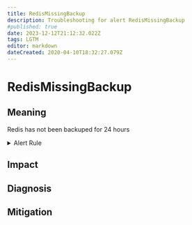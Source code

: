 ```yaml
---
title: RedisMissingBackup
description: Troubleshooting for alert RedisMissingBackup
#published: true
date: 2023-12-12T21:12:32.022Z
tags: LGTM
editor: markdown
dateCreated: 2020-04-10T18:32:27.079Z
---
```


# RedisMissingBackup

## Meaning
[//]: # "Short paragraph that explains what the alert means"
Redis has not been backuped for 24 hours

<details>
  <summary>Alert Rule</summary>

  ```yaml
alert: RedisMissingBackup
expr: time() - redis_rdb_last_save_timestamp_seconds > 60 * 60 * 24
for: 0m
labels:
    severity: critical
annotations:
    summary: Redis missing backup (instance {{ $labels.instance }})
    description: |-
        Redis has not been backuped for 24 hours
          VALUE = {{ $value }}
          LABELS = {{ $labels }}
    runbook: https://github.com/srerun/prometheus-alerts/content/runbooks/RedisMissingBackup

  ```
</details>


## Impact
[//]: # "What could / will happen if the alert is not addressed"



## Diagnosis
[//]: # "Steps to take to identify the cause of the problem"



## Mitigation
[//]: # "The steps necessary to resolve the alert"
